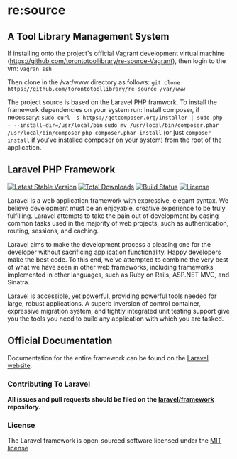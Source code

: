 re:source
=========

## A Tool Library Management System

If installing onto the project's official Vagrant development virtual machine (https://github.com/torontotoollibrary/re-source-Vagrant), then login to the vm:
`vagran ssh`

Then clone in the /var/www directory as follows:
`git clone https://github.com/torontotoollibrary/re-source /var/www`

The project source is based on the Laravel PHP framwork. To install the framework dependencies on your system run:
Install composer, if necessary:
`sudo curl -s https://getcomposer.org/installer | sudo php -- --install-dir=/usr/local/bin`
`sudo mv /usr/local/bin/composer.phar /usr/local/bin/composer`
`php composer.phar install` (or just `composer install` if you've installed composer on your system) 
from the root of the application.


## Laravel PHP Framework

[![Latest Stable Version](https://poser.pugx.org/laravel/framework/version.png)](https://packagist.org/packages/laravel/framework) [![Total Downloads](https://poser.pugx.org/laravel/framework/d/total.png)](https://packagist.org/packages/laravel/framework) [![Build Status](https://travis-ci.org/laravel/framework.png)](https://travis-ci.org/laravel/framework) [![License](https://poser.pugx.org/laravel/framework/license.png)](https://packagist.org/packages/laravel/framework)

Laravel is a web application framework with expressive, elegant syntax. We believe development must be an enjoyable, creative experience to be truly fulfilling. Laravel attempts to take the pain out of development by easing common tasks used in the majority of web projects, such as authentication, routing, sessions, and caching.

Laravel aims to make the development process a pleasing one for the developer without sacrificing application functionality. Happy developers make the best code. To this end, we've attempted to combine the very best of what we have seen in other web frameworks, including frameworks implemented in other languages, such as Ruby on Rails, ASP.NET MVC, and Sinatra.

Laravel is accessible, yet powerful, providing powerful tools needed for large, robust applications. A superb inversion of control container, expressive migration system, and tightly integrated unit testing support give you the tools you need to build any application with which you are tasked.

## Official Documentation

Documentation for the entire framework can be found on the [Laravel website](http://laravel.com/docs).

### Contributing To Laravel

**All issues and pull requests should be filed on the [laravel/framework](http://github.com/laravel/framework) repository.**

### License

The Laravel framework is open-sourced software licensed under the [MIT license](http://opensource.org/licenses/MIT)
